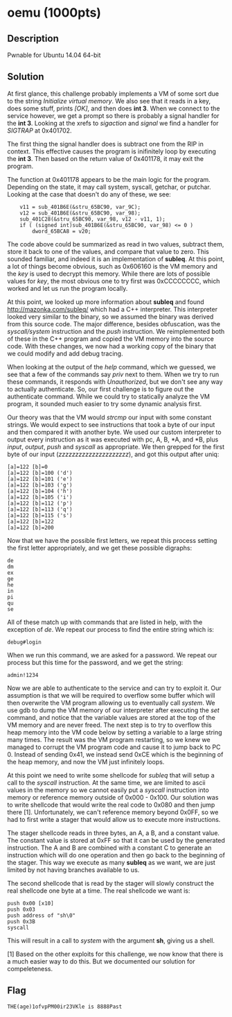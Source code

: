 # oemu (1000pts)

## Description
Pwnable for Ubuntu 14.04 64-bit 

## Solution
At first glance, this challenge probably implements a VM of some sort due to the string *Initialize virtual memory*. We also see that it reads in a key, does some stuff, prints *[OK]*, and then does **int 3**. When we connect to the service however, we get a prompt so there is probably a signal handler for the **int 3**. Looking at the xrefs to *sigaction* and *signal* we find a handler for *SIGTRAP* at 0x401702.

The first thing the signal handler does is subtract one from the RIP in context. This effective causes the program is inifinitely loop by executing the **int 3**. Then based on the return value of 0x401178, it may exit the program.

The function at 0x401178 appears to be the main logic for the program. Depending on the state, it may call system, syscall, getchar, or putchar. Looking at the case that doesn't do any of these, we see:

```
    v11 = sub_401B6E(&stru_65BC90, var_9C);
    v12 = sub_401B6E(&stru_65BC90, var_98);
    sub_401C28(&stru_65BC90, var_98, v12 - v11, 1);
    if ( (signed int)sub_401B6E(&stru_65BC90, var_98) <= 0 )
        dword_65BCA8 = v20;
```

The code above could be summarized as read in two values, subtract them, store it back to one of the values, and compare that value to zero. This sounded familiar, and indeed it is an implementation of **subleq**. At this point, a lot of things become obvious, such as 0x606160 is the VM memory and the *key* is used to decrypt this memory. While there are lots of possible values for *key*, the most obvious one to try first was 0xCCCCCCCC, which worked and let us run the program locally.

At this point, we looked up more information about **subleq** and found http://mazonka.com/subleq/ which had a C++ interpreter. This interpreter looked very similar to the binary, so we assumed the binary was derived from this source code. The major difference, besides obfuscation, was the *syscall/system* instruction and the *push* instruction. We reimplemented both of these in the C++ program and copied the VM memory into the source code. With these changes, we now had a working copy of the binary that we could modify and add debug tracing.

When looking at the output of the *help* command, which we guessed, we see that a few of the commands say *priv* next to them. When we try to run these commands, it responds with *Unauthorized*, but we don't see any way to actually authenticate. So, our first challenge is to figure out the authenticate command. While we could try to statically analyze the VM program, it sounded much easier to try some dynamic analysis first.

Our theory was that the VM would *strcmp* our input with some constant strings. We would expect to see instructions that took a byte of our input and then compared it with another byte. We used our custom interpreter to output every instruction as it was executed with pc, A, B, \*A, and \*B, plus *input*, *output*, *push* and *syscall* as appropriate. We then grepped for the first byte of our input (*zzzzzzzzzzzzzzzzzzzzz*), and got this output after uniq:

```
[a]=122 [b]=0 
[a]=122 [b]=100 ('d')
[a]=122 [b]=101 ('e')
[a]=122 [b]=103 ('g')
[a]=122 [b]=104 ('h')
[a]=122 [b]=105 ('i')
[a]=122 [b]=112 ('p')
[a]=122 [b]=113 ('q')
[a]=122 [b]=115 ('s')
[a]=122 [b]=122
[a]=122 [b]=200
```

Now that we have the possible first letters, we repeat this process setting the first letter appropriately, and we get these possible digraphs:

```
de
dm
ex
ge
he
in
pi
qu
se
```

All of these match up with commands that are listed in help, with the exception of *de*. We repeat our process to find the entire string which is:

```
debug#login
```

When we run this command, we are asked for a password. We repeat our process but this time for the password, and we get the string:

```
admin!1234
```

Now we are able to authenticate to the service and can try to exploit it. Our assumption is that we will be required to overflow some buffer which will then overwrite the VM program allowing us to eventually call *system*. We use gdb to dump the VM memory of our interpreter after executing the *set* command, and notice that the variable values are stored at the top of the VM memory and are never freed. The next step is to try to overflow this heap memory into the VM code below by setting a variable to a large string many times. The result was the VM program restarting, so we knew we managed to corrupt the VM program code and cause it to jump back to PC 0. Instead of sending 0x41, we instead send 0xCE which is the beginning of the heap memory, and now the VM just infinitely loops.

At this point we need to write some shellcode for *subleq* that will setup a call to the *syscall* instruction. At the same time, we are limited to ascii values in the memory so we cannot easily put a *syscall* instruction into memory or reference memory outside of 0x000 - 0x100. Our solution was to write shellcode that would write the real code to 0x080 and then jump there [1]. Unfortunately, we can't reference memory beyond 0x0FF, so we had to first write a stager that would allow us to execute more instructions.

The stager shellcode reads in three bytes, an A, a B, and a constant value. The constant value is stored at 0xFF so that it can be used by the generated instruction. The A and B are combined with a constant C to generate an instruction which will do one operation and then go back to the beginning of the stager. This way we execute as many **subleq** as we want, we are just limited by not having branches available to us.

The second shellcode that is read by the stager will slowly construct the real shellcode one byte at a time. The real shellcode we want is:

```
push 0x00 [x10]
push 0x03
push address of "sh\0"
push 0x3B
syscall
```
This will result in a call to *system* with the argument **sh**, giving us a shell.

[1] Based on the other exploits for this challenge, we now know that there is a much easier way to do this. But we documented our solution for compeleteness.

## Flag

```
THE(age)1ofvpPM00ir23VKle is 8888Past
```
